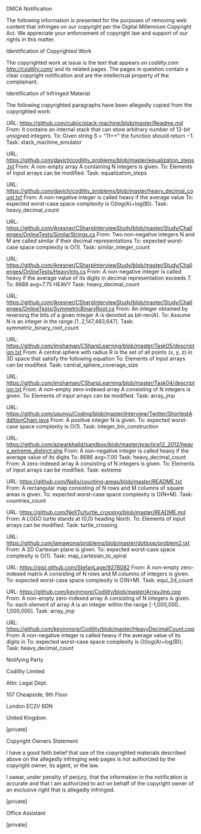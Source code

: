 DMCA Notification

The following information is presented for the purposes of removing web
content that infringes on our copyright per the Digital Millennium
Copyright Act. We appreciate your enforcement of copyright law and support
of our rights in this matter.

Identification of Copyrighted Work

The copyrighted work at issue is the text that appears on *codility.com
<http://codility.com/>* and its related pages. The pages in question
contain a clear copyright notification and are the intellectual property of
the complainant.

Identification of Infringed Material

The following copyrighted paragraphs have been allegedly copied from the
copyrighted work:

URL: https://github.com/cubiic/stack-machine/blob/master/Readme.md
From: It contains an internal stack that can store arbitrary number of
12-bit unsigned integers.
To: Given string S = "11++" the function should return −1.
Task: stack_machine_emulator

URL:
https://github.com/davich/codility_problems/blob/master/equalization_steps.txt
From: A non-empty array A containing N integers is given.
To: Elements of input arrays can be modified.
Task: equalization_steps

URL:
https://github.com/davich/codility_problems/blob/master/heavy_decimal_count.txt
From: A non-negative integer is called heavy if the average value
To: expected worst-case space complexity is O(log(A)+log(B)).
Task: heavy_decimal_count

URL:
https://github.com/jkresner/CSharpInterviewStudy/blob/master/Study/Challenges/OnlineTests/SimilarStrings.cs
From: Two non-negative integers N and M are called similar if their decimal
representations
To: expected worst-case space complexity is O(1).
Task: similar_integer_count

URL:
https://github.com/jkresner/CSharpInterviewStudy/blob/master/Study/Challenges/OnlineTests/HeavyInts.cs
From: A non-negative integer is called heavy if the average value of its
digits in decimal representation exceeds 7.
To: 8689 avg=7.75 HEAVY
Task: heavy_decimal_count

URL:
https://github.com/jkresner/CSharpInterviewStudy/blob/master/Study/Challenges/OnlineTests/SymmetricBinaryRoot.cs
From: An integer obtained by reversing the bits of a given integer A is
denoted as bit-rev(A).
To: Assume N is an integer in the range [1..2,147,483,647].
Task: symmetric_binary_root_count

URL:
https://github.com/imshaman/CSharpLearning/blob/master/Task05/description.txt
From: A central sphere with radius R is the set of all points (x, y, z) in
3D space that satisfy the following equation
To: Elements of input arrays can be modified.
Task: central_sphere_coverage_size

URL:
https://github.com/imshaman/CSharpLearning/blob/master/Task04/description.txt
From: A non-empty zero-indexed array A consisting of N integers is given.
To: Elements of input arrays can be modified.
Task: array_jmp

URL:
https://github.com/usunyu/Coding/blob/master/Interview/Twitter/ShortestAdditionChain.java
From: A positive integer N is given.
To: expected worst-case space complexity is O(1).
Task: integer_bin_construction

URL:
https://github.com/azwarkhalid/sandbox/blob/master/practice12_2012/heavy_extreme_distinct.php
From: A non-negative integer is called heavy if the average value of its
digits
To: 8686 avg=7.00
Task: heavy_decimal_count
From: A zero-indexed array A consisting of N integers is given.
To: Elements of input arrays can be modified.
Task: extreme

URL: https://github.com/Nallo/counting-areas/blob/master/README.txt
From: A rectangular map consisting of N rows and M columns of square areas
is given.
To: expected worst-case space complexity is O(N*M).
Task: countries_count

URL: https://github.com/NeXTs/turtle_crossing/blob/master/README.md
From: A LOGO turtle stands at (0,0) heading North.
To: Elements of input arrays can be modified.
Task: turtle_crossing

URL: https://github.com/iamawong/problems/blob/master/dotloop/problem2.txt
From: A 2D Cartesian plane is given.
To: expected worst-case space complexity is O(1).
Task: map_cartesian_to_spiral

URL: https://gist.github.com/StefanLage/9278082
From: A non-empty zero-indexed matrix A consisting of N rows and M columns
of integers is given.
To: expected worst-case space complexity is O(N+M).
Task: equi_2d_count

URL: https://github.com/kevinmore/Codility/blob/master/ArrayJmp.cpp
From: A non-empty zero-indexed array A consisting of N integers is given.
To: each element of array A is an integer within the range [-1,000,000..
1,000,000].
Task: array_jmp

URL: https://github.com/kevinmore/Codility/blob/master/HeavyDecimalCount.cpp
From: A non-negative integer is called heavy if the average value of its
digits in
To: expected worst-case space complexity is O(log(A)+log(B));
Task: heavy_decimal_count

Notifying Party

Codility Limited

Attn: Legal Dept.

107 Cheapside, 9th Floor

London EC2V 6DN

United Kingdom

[private]

Copyright Owners Statement

I have a good faith belief that use of the copyrighted materials described
above on the allegedly infringing web pages is not authorized by the
copyright owner, its agent, or the law.

I swear, under penalty of perjury, that the information in the notification
is accurate and that I am authorized to act on behalf of the copyright
owner of an exclusive right that is allegedly infringed.

[private]

Office Assistant

[private]
